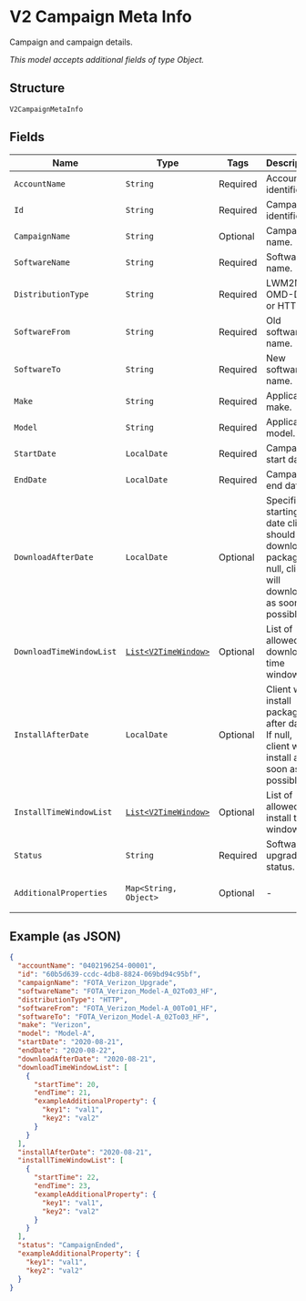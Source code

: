 
# V2 Campaign Meta Info

Campaign and campaign details.

*This model accepts additional fields of type Object.*

## Structure

`V2CampaignMetaInfo`

## Fields

| Name | Type | Tags | Description | Getter | Setter |
|  --- | --- | --- | --- | --- | --- |
| `AccountName` | `String` | Required | Account identifier. | String getAccountName() | setAccountName(String accountName) |
| `Id` | `String` | Required | Campaign identifier. | String getId() | setId(String id) |
| `CampaignName` | `String` | Optional | Campaign name. | String getCampaignName() | setCampaignName(String campaignName) |
| `SoftwareName` | `String` | Required | Software name. | String getSoftwareName() | setSoftwareName(String softwareName) |
| `DistributionType` | `String` | Required | LWM2M, OMD-DM or HTTP. | String getDistributionType() | setDistributionType(String distributionType) |
| `SoftwareFrom` | `String` | Required | Old software name. | String getSoftwareFrom() | setSoftwareFrom(String softwareFrom) |
| `SoftwareTo` | `String` | Required | New software name. | String getSoftwareTo() | setSoftwareTo(String softwareTo) |
| `Make` | `String` | Required | Applicable make. | String getMake() | setMake(String make) |
| `Model` | `String` | Required | Applicable model. | String getModel() | setModel(String model) |
| `StartDate` | `LocalDate` | Required | Campaign start date. | LocalDate getStartDate() | setStartDate(LocalDate startDate) |
| `EndDate` | `LocalDate` | Required | Campaign end date. | LocalDate getEndDate() | setEndDate(LocalDate endDate) |
| `DownloadAfterDate` | `LocalDate` | Optional | Specifies starting date client should download package. If null, client will download as soon as possible. | LocalDate getDownloadAfterDate() | setDownloadAfterDate(LocalDate downloadAfterDate) |
| `DownloadTimeWindowList` | [`List<V2TimeWindow>`](../../doc/models/v2-time-window.md) | Optional | List of allowed download time windows. | List<V2TimeWindow> getDownloadTimeWindowList() | setDownloadTimeWindowList(List<V2TimeWindow> downloadTimeWindowList) |
| `InstallAfterDate` | `LocalDate` | Optional | Client will install package after date. If null, client will install as soon as possible. | LocalDate getInstallAfterDate() | setInstallAfterDate(LocalDate installAfterDate) |
| `InstallTimeWindowList` | [`List<V2TimeWindow>`](../../doc/models/v2-time-window.md) | Optional | List of allowed install time windows. | List<V2TimeWindow> getInstallTimeWindowList() | setInstallTimeWindowList(List<V2TimeWindow> installTimeWindowList) |
| `Status` | `String` | Required | Software upgrade status. | String getStatus() | setStatus(String status) |
| `AdditionalProperties` | `Map<String, Object>` | Optional | - | Object getAdditionalProperty(String key) | additionalProperty(String key, Object value) |

## Example (as JSON)

```json
{
  "accountName": "0402196254-00001",
  "id": "60b5d639-ccdc-4db8-8824-069bd94c95bf",
  "campaignName": "FOTA_Verizon_Upgrade",
  "softwareName": "FOTA_Verizon_Model-A_02To03_HF",
  "distributionType": "HTTP",
  "softwareFrom": "FOTA_Verizon_Model-A_00To01_HF",
  "softwareTo": "FOTA_Verizon_Model-A_02To03_HF",
  "make": "Verizon",
  "model": "Model-A",
  "startDate": "2020-08-21",
  "endDate": "2020-08-22",
  "downloadAfterDate": "2020-08-21",
  "downloadTimeWindowList": [
    {
      "startTime": 20,
      "endTime": 21,
      "exampleAdditionalProperty": {
        "key1": "val1",
        "key2": "val2"
      }
    }
  ],
  "installAfterDate": "2020-08-21",
  "installTimeWindowList": [
    {
      "startTime": 22,
      "endTime": 23,
      "exampleAdditionalProperty": {
        "key1": "val1",
        "key2": "val2"
      }
    }
  ],
  "status": "CampaignEnded",
  "exampleAdditionalProperty": {
    "key1": "val1",
    "key2": "val2"
  }
}
```

